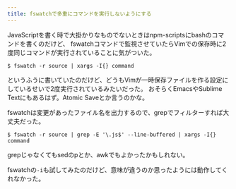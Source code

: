 ```yaml
---
title: fswatchで多重にコマンドを実行しないようにする
---
```

JavaScriptを書く時で大掛かりなものでないときはnpm-scriptsにbashのコマンドを書くのだけど、
fswatchコマンドで監視させていたらVimでの保存時に2度同じコマンドが実行されていることに気がついた。

```console
$ fswatch -r source | xargs -I{} command
```

というふうに書いていたのだけど、どうもVimが一時保存ファイルを作る設定にしているせいで2度実行されているみたいだった。
おそらくEmacsやSublime Textにもあるはず。Atomic Saveとか言うのかな。

fswatchは変更があったファイル名を出力するので、grepでフィルターすれば大丈夫だった。

```console
$ fswatch -r source | grep -E '\.js$' --line-buffered | xargs -I{} command
```

grepじゃなくてもsedのpとか、awkでもよかったかもしれない。

fswatchの`-i`も試してみたのだけど、意味が違うのか思ったようには動作してくれなかった。
